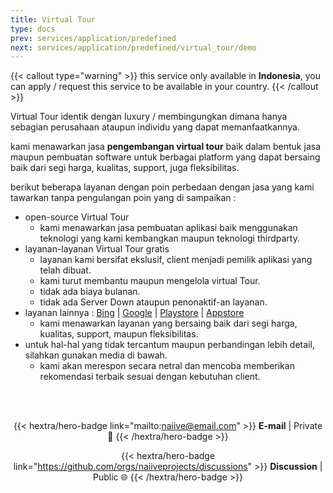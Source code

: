 ```yaml
---
title: Virtual Tour
type: docs
prev: services/application/predefined
next: services/application/predefined/virtual_tour/demo
---
```


{{< callout type="warning" >}}
  this service only available in **Indonesia**, you can apply / request this service to be available in your country.
{{< /callout >}}

Virtual Tour identik dengan luxury / membingungkan dimana hanya sebagian perusahaan ataupun individu yang dapat memanfaatkannya.

kami menawarkan jasa **pengembangan virtual tour** baik dalam bentuk jasa maupun pembuatan software untuk berbagai platform yang dapat bersaing baik dari segi harga, kualitas, support, juga fleksibilitas.

berikut beberapa layanan dengan poin perbedaan dengan jasa yang kami tawarkan tanpa pengulangan poin yang di sampaikan :

- open-source Virtual Tour
  - kami menawarkan jasa pembuatan aplikasi baik menggunakan teknologi yang kami kembangkan maupun teknologi thirdparty.
- layanan-layanan Virtual Tour gratis
  - layanan kami bersifat ekslusif, client menjadi pemilik aplikasi yang telah dibuat.
  - kami turut membantu maupun mengelola virtual Tour.
  - tidak ada biaya bulanan.
  - tidak ada Server Down ataupun penonaktif-an layanan.
- layanan lainnya : [Bing](https://www.bing.com/search?pglt=161&q=virtual+tour) | [Google](https://www.google.com/search?q=virtual+tour) | [Playstore](https://play.google.com/store/search?q=virtual%20tour&c=apps) | [Appstore](https://www.apple.com/us/search/virtual-tour?src=serp)
  - kami menawarkan layanan yang bersaing baik dari segi harga, kualitas, support, maupun fleksibilitas.
- untuk hal-hal yang tidak tercantum maupun perbandingan lebih detail, silahkan gunakan media di bawah.
  - kami akan merespon secara netral dan mencoba memberikan rekomendasi terbaik sesuai dengan kebutuhan client.

<div style="text-align: center;"><br><br>

{{< hextra/hero-badge link="mailto:naiive@email.com" >}}
**E-mail** | Private 🔐
{{< /hextra/hero-badge >}}

{{< hextra/hero-badge link="https://github.com/orgs/naiiveprojects/discussions" >}}
**Discussion** | Public 🌐
{{< /hextra/hero-badge >}}

</div>
